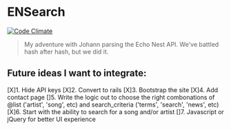 ENSearch
==================
[![Code Climate](https://codeclimate.com/github/neilnorthrop/ENSearch.png)](https://codeclimate.com/github/neilnorthrop/ENSearch)

> My adventure with Johann parsing the Echo Nest API. We've battled hash after hash, but we did it.


Future ideas I want to integrate:
--------------------
[X]1. Hide API keys
[X]2. Convert to rails
[X]3. Bootstrap the site
[X]4. Add contact page
[]5. Write the logic out to choose the right combonations of @list ('artist', 'song', etc) and search_criteria ('terms', 'search', 'news', etc)
[X]6. Start with the ability to search for a song and/or artist
[]7. Javascript or jQuery for better UI experience